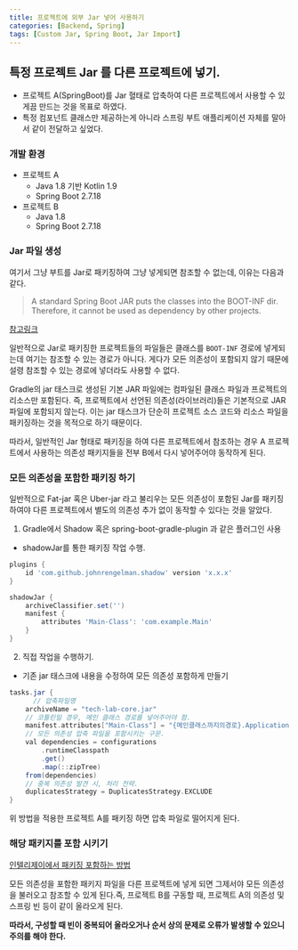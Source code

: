 ```yaml
---
title: 프로젝트에 외부 Jar 넣어 사용하기
categories: [Backend, Spring]
tags: [Custom Jar, Spring Boot, Jar Import]
---
```


## 특정 프로젝트 Jar 를 다른 프로젝트에 넣기.

- 프로젝트 A(SpringBoot)를 Jar 혈태로 압축하여 다른 프로젝트에서 사용할 수 있게끔 만드는 것을 목표로 하였다.
- 특정 컴포넌트 클래스만 제공하는게 아니라 스프링 부트 애플리케이션 자체를 말아서 같이 전달하고 싶었다.

### 개발 환경
  - 프로젝트 A 
    - Java 1.8 기반 Kotlin 1.9
    - Spring Boot 2.7.18
  - 프로젝트 B
    - Java 1.8
    - Spring Boot 2.7.18

### Jar 파일 생성

여기서 그냥 부트를 Jar로 패키징하여 그냥 넣게되면 참조할 수 없는데, 이유는 다음과 같다.

> A standard Spring Boot JAR puts the classes into the BOOT-INF dir. Therefore, it cannot be used as dependency by other projects.

[참고링크](https://stackoverflow.com/questions/76573580/not-able-to-import-local-project-jar-into-another-local-maven-spring-boot-kotlin#:~:text=A%20standard%20Spring%20Boot%20JAR%20puts%20the,be%20used%20as%20dependency%20by%20other%20projects)

일반적으로 Jar로 패키징한 프로젝트들의 파일들은 클래스를 `BOOT-INF` 경로에 넣게되는데 여기는 참조할 수 있는 경로가 아니다.
게다가 모든 의존성이 포함되지 않기 때문에 설령 참조할 수 있는 경로에 넣더라도 사용할 수 없다.

Gradle의 jar 태스크로 생성된 기본 JAR 파일에는 컴파일된 클래스 파일과 프로젝트의 리소스만 포함된다.
즉, 프로젝트에서 선언된 의존성(라이브러리)들은 기본적으로 JAR 파일에 포함되지 않는다. 
이는 jar 태스크가 단순히 프로젝트 소스 코드와 리소스 파일을 패키징하는 것을 목적으로 하기 때문이다.

따라서, 일반적인 Jar 형태로 패키징을 하여 다른 프로젝트에서 참조하는 경우
A 프로젝트에서 사용하는 의존성 패키지들을 전부 B에서 다시 넣어주어야 동작하게 된다.

### 모든 의존성을 포함한 패키징 하기

일반적으로 Fat-jar 혹은 Uber-jar 라고 불리우는
모든 의존성이 포함된 Jar를 패키징하여야 다른 프로젝트에서 별도의 의존성 추가 없이 동작할 수 있다는 것을 알았다.

1. Gradle에서 Shadow 혹은 spring-boot-gradle-plugin 과 같은 플러그인 사용
- shadowJar를 통한 패키징 작업 수행.

```gradle
plugins {
    id 'com.github.johnrengelman.shadow' version 'x.x.x'
}

shadowJar {
    archiveClassifier.set('')
    manifest {
        attributes 'Main-Class': 'com.example.Main'
    }
}
```
 
2. 직접 작업을 수행하기.
- 기존 jar 태스크에 내용을 수정하여 모든 의존성 포함하게 만들기

```gradle
tasks.jar {  
	  // 압축파일명
    archiveName = "tech-lab-core.jar"
    // 코틀린일 경우, 메인 클래스 경로를 넣어주어야 함.
    manifest.attributes["Main-Class"] = "{메인클래스까지의경로}.Application.Kt"
    // 모든 의존성 압축 파일을 포함시키는 구문.
    val dependencies = configurations  
        .runtimeClasspath  
        .get()  
        .map(::zipTree)  
    from(dependencies)  
    // 중복 의존성 발견 시, 처리 전략.
    duplicatesStrategy = DuplicatesStrategy.EXCLUDE  
}
```

위 방법을 적용한 프로젝트 A를 패키징 하면 압축 파일로 떨어지게 된다.

### 해당 패키지를 포함 시키기

[인텔리제이에서 패키징 포함하는 방법](https://inpa.tistory.com/entry/IntelliJ-%F0%9F%92%BD-%EC%9E%90%EB%B0%94-%EC%99%B8%EB%B6%80-%EB%9D%BC%EC%9D%B4%EB%B8%8C%EB%9F%AC%EB%A6%AC-%EA%B0%84%EB%8B%A8-%EC%B6%94%EA%B0%80%ED%95%98%EA%B8%B0)

모든 의존성을 포함한 패키지 파일을 다른 프로젝트에 넣게 되면
그제서야 모든 의존성을 불러오고 참조할 수 있게 된다.즉, 프로젝트 B를 구동할 때, 프로젝트 A의 의존성 및 스프링 빈 등이 같이 올라오게 된다.

**따라서, 구성할 때 빈이 중복되어 올라오거나 순서 상의 문제로
오류가 발생할 수 있으니 주의를 해야 한다.**




